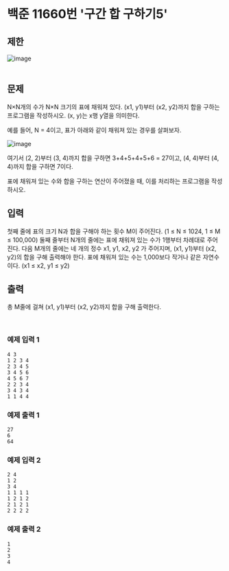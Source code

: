 # 백준 11660번 '구간 합 구하기5'

## 제한
![image](https://user-images.githubusercontent.com/82142527/181662169-84befe92-21fe-40d1-a128-bca4d203547d.png)  
<br>
## 문제
N×N개의 수가 N×N 크기의 표에 채워져 있다. (x1, y1)부터 (x2, y2)까지 합을 구하는 프로그램을 작성하시오. (x, y)는 x행 y열을 의미한다.

예를 들어, N = 4이고, 표가 아래와 같이 채워져 있는 경우를 살펴보자.
  
![image](https://user-images.githubusercontent.com/82142527/181662204-1ff65525-b8fb-422b-b9e5-828514ef6f49.png)
  
여기서 (2, 2)부터 (3, 4)까지 합을 구하면 3+4+5+4+5+6 = 27이고, (4, 4)부터 (4, 4)까지 합을 구하면 7이다.

표에 채워져 있는 수와 합을 구하는 연산이 주어졌을 때, 이를 처리하는 프로그램을 작성하시오.

## 입력
첫째 줄에 표의 크기 N과 합을 구해야 하는 횟수 M이 주어진다. (1 ≤ N ≤ 1024, 1 ≤ M ≤ 100,000) 둘째 줄부터 N개의 줄에는 표에 채워져 있는 수가 1행부터 차례대로 주어진다. 다음 M개의 줄에는 네 개의 정수 x1, y1, x2, y2 가 주어지며, (x1, y1)부터 (x2, y2)의 합을 구해 출력해야 한다. 표에 채워져 있는 수는 1,000보다 작거나 같은 자연수이다. (x1 ≤ x2, y1 ≤ y2)

## 출력
총 M줄에 걸쳐 (x1, y1)부터 (x2, y2)까지 합을 구해 출력한다.

<br> 

### 예제 입력 1
```
4 3
1 2 3 4
2 3 4 5
3 4 5 6
4 5 6 7
2 2 3 4
3 4 3 4
1 1 4 4
```
### 예제 출력 1 
```
27
6
64
```

### 예제 입력 2
```
2 4
1 2
3 4
1 1 1 1
1 2 1 2
2 1 2 1
2 2 2 2
```
### 예제 출력 2 
```
1
2
3
4
```
